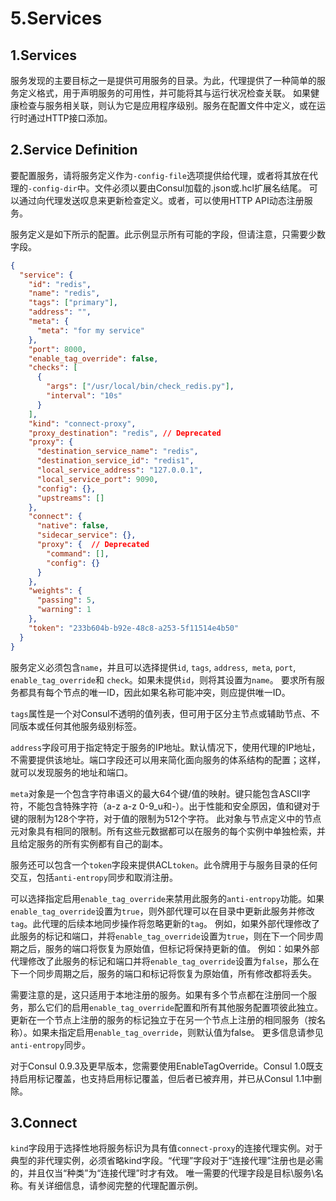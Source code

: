# 5.Services

## 1.Services

服务发现的主要目标之一是提供可用服务的目录。为此，代理提供了一种简单的服务定义格式，用于声明服务的可用性，并可能将其与运行状况检查关联。
如果健康检查与服务相关联，则认为它是应用程序级别。服务在配置文件中定义，或在运行时通过HTTP接口添加。

## 2.Service Definition

要配置服务，请将服务定义作为`-config-file`选项提供给代理，或者将其放在代理的`-config-dir`中。文件必须以要由Consul加载的.json或.hcl扩展名结尾。
可以通过向代理发送叹息来更新检查定义。或者，可以使用HTTP API动态注册服务。

服务定义是如下所示的配置。此示例显示所有可能的字段，但请注意，只需要少数字段。
```json
{
  "service": {
    "id": "redis",
    "name": "redis",
    "tags": ["primary"],
    "address": "",
    "meta": {
      "meta": "for my service"
    },
    "port": 8000,
    "enable_tag_override": false,
    "checks": [
      {
        "args": ["/usr/local/bin/check_redis.py"],
        "interval": "10s"
      }
    ],
    "kind": "connect-proxy",
    "proxy_destination": "redis", // Deprecated
    "proxy": {
      "destination_service_name": "redis",
      "destination_service_id": "redis1",
      "local_service_address": "127.0.0.1",
      "local_service_port": 9090,
      "config": {},
      "upstreams": []
    },
    "connect": {
      "native": false,
      "sidecar_service": {},
      "proxy": {  // Deprecated
        "command": [],
        "config": {}
      }
    },
    "weights": {
      "passing": 5,
      "warning": 1
    },
    "token": "233b604b-b92e-48c8-a253-5f11514e4b50"
  }
}
```

服务定义必须包含`name`，并且可以选择提供`id`, `tags`, `address`,` meta`, `port`, `enable_tag_override`和 `check`。如果未提供`id`，则将其设置为`name`。
要求所有服务都具有每个节点的唯一ID，因此如果名称可能冲突，则应提供唯一ID。

`tags`属性是一个对Consul不透明的值列表，但可用于区分主节点或辅助节点、不同版本或任何其他服务级别标签。

`address`字段可用于指定特定于服务的IP地址。默认情况下，使用代理的IP地址，不需要提供该地址。端口字段还可以用来简化面向服务的体系结构的配置；这样，就可以发现服务的地址和端口。

`meta`对象是一个包含字符串语义的最大64个键/值的映射。键只能包含ASCII字符，不能包含特殊字符（a-z a-z 0-9_u和-）。出于性能和安全原因，值和键对于键的限制为128个字符，对于值的限制为512个字符。
此对象与节点定义中的节点元对象具有相同的限制。所有这些元数据都可以在服务的每个实例中单独检索，并且给定服务的所有实例都有自己的副本。

服务还可以包含一个`token`字段来提供ACL`token`。此令牌用于与服务目录的任何交互，包括`anti-entropy`同步和取消注册。

可以选择指定启用`enable_tag_override`来禁用此服务的`anti-entropy`功能。如果`enable_tag_override`设置为`true`，则外部代理可以在目录中更新此服务并修改`tag`。此代理的后续本地同步操作将忽略更新的`tag`。
例如，如果外部代理修改了此服务的标记和端口，并将`enable_tag_override`设置为`true`，则在下一个同步周期之后，服务的端口将恢复为原始值，但标记将保持更新的值。
例如：如果外部代理修改了此服务的标记和端口并将`enable_tag_override`设置为`false`，那么在下一个同步周期之后，服务的端口和标记将恢复为原始值，所有修改都将丢失。

需要注意的是，这只适用于本地注册的服务。如果有多个节点都在注册同一个服务，那么它们的启用`enable_tag_override`配置和所有其他服务配置项彼此独立。
更新在一个节点上注册的服务的标记独立于在另一个节点上注册的相同服务（按名称）。如果未指定启用`enable_tag_override`，则默认值为false。
更多信息请参见`anti-entropy`同步。

对于Consul 0.9.3及更早版本，您需要使用EnableTagOverride。Consul 1.0既支持启用标记覆盖，也支持启用标记覆盖，但后者已被弃用，并已从Consul 1.1中删除。

## 3.Connect
`kind`字段用于选择性地将服务标识为具有值`connect-proxy`的连接代理实例。对于典型的非代理实例，必须省略kind字段。“代理”字段对于“连接代理”注册也是必需的，并且仅当“种类”为“连接代理”时才有效。
唯一需要的代理字段是目标\服务\名称。有关详细信息，请参阅完整的代理配置示例。